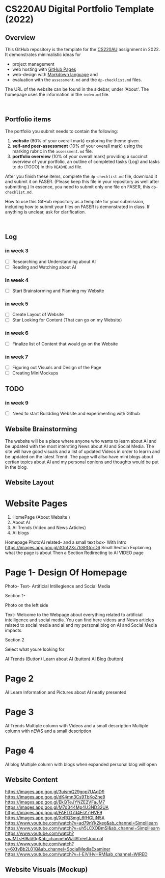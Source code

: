 # CS220AU Digital Portfolio Template (2022)
## Overview
This GitHub repository is the template for the [CS220AU](https://github.com/khofstadter/CS220AU) assignment in 2022. It demonstrates minimalistic ideas for 

- project management
- web hosting with [GitHub Pages](https://pages.github.com/) 
- web-design with [Markdown language](https://guides.github.com/features/mastering-markdown/) and
- evaluation with the `assessment.md` and the `dp-checklist.md` files. 

The URL of the website can be found in the sidebar, under 'About'. The homepage uses the information in the `index.md` file.

<br>

## Portfolio items
The portfolio you submit needs to contain the following:

1. **website** (80% of your overall mark) exploring the theme given.
2. **self-and peer-assessment** (10% of your overall mark) using the marking rubric in the `assessment.md` file.
3. **portfolio overview** (10% of your overall mark) providing a succinct overview of your portfolio, an outline of completed tasks (Log) and tasks to do (TODO) in this `README.md` file.

After you finish these items, complete the `dp-checklist.md` file, download it and submit it on FASER. (Please keep this file in your repository as well after submitting.) In essence, you need to submit only one file on FASER, this `dp-checklist.md`. 

How to use this GitHub repository as a template for your submission, including how to submit your files on FASER is demonstrated in class. If anything is unclear, ask for clarification. 

<br>

## Log
### in week 3
- [ ] Researching and Understanding about AI
- [ ] Reading and Watching about AI
### in week 4
- [ ] Start Brainstorming and Planning my Website

### in week 5
- [ ] Create Layout of Website 
- [ ] Star Looking for Content (That can go on my Website)

### in week 6
- [ ] Finalize list of Content that would go on the Website 
### in week 7
- [ ]  Figuring out Visuals and Design of the Page
- [ ]  Creating MiniMockups

## TODO

### in week 9
- [ ]  Need to start Buildding Website and experimenting with Github

## Website Brainstorming
 The website will be a place where anyone who wants to learn about AI and be updated with the most intersting News about AI and Social Media. The site will have good visuals and a list of updated Videos in order to learrn and be updated on the latest Trend. The page will allso have mini blogs about certian topics about AI and my personal opnions and thoughts would be put in the blog.
 
## Website Layout

# Website Pages

1. HomePage (About Website )
2. About AI
3. AI Trends (Video and News Articles)
4. AI blogs

Homepage 
 Photo’Ai related- and a small text box- With Intro https://images.app.goo.gl/itGnf2Xs7hSRGprD6 Small Section Explaining what the page is about 
Then a Section Redirecting to AI VIDEO page

# Page 1- Design Of Homepage 
 
Photo- 
Text- Artificial Intillegience and Social Media

Section 1- 

Photo on the left side


Text- Welcome to the Webpage about everything related to artificial intelligence and social media. You can find here videos and News articles related to social media and ai and my personal blog on AI and Social Media impacts.

Section 2

Select what youre looking for 


AI Trends (Button)
Learn about AI (button)
AI Blog (button)

#  Page 2
AI Learn
Information and Pictures about AI neatly presented

# Page 3
AI Trends 
 Multiple column with Videos and a small description
 Multiple column with nEWS and a small description

# Page 4
AI blog 
Multiple column with blogs when expanded personal blog will open


## Website Content
https://images.app.goo.gl/3uismQ29gpp7UAqD9
https://images.app.goo.gl/dK4mn3Cs9TbKoZhe9
https://images.app.goo.gl/EkQTeJYNZE2VFaJM7
https://images.app.goo.gl/M7d344Mp4U3ND32UA
https://images.app.goo.gl/FAFTG7d4FsY7jHVF9
https://images.app.goo.gl/XeRQ3mgL6fHGLjN5A
https://www.youtube.com/watch?v=ad79nYk2keg&ab_channel=Simplilearn
https://www.youtube.com/watch?v=uh5LCXOBmSI&ab_channel=Simplilearn
https://www.youtube.com/watch?v=JMLsHI8aV0g&ab_channel=WallStreetJournal
https://www.youtube.com/watch?v=6XfvBb2L01Q&ab_channel=SocialMediaExaminer
https://www.youtube.com/watch?v=I-EIVlHvHRM&ab_channel=WIRED

## Website Visuals (Mockup)

